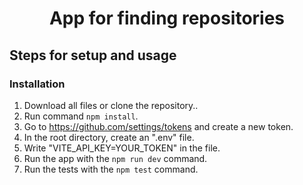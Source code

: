 <h1 align="center">App for finding repositories</h1>

## Steps for setup and usage

### Installation
1. Download all files or clone the repository..
2. Run command `npm install`.
3. Go to https://github.com/settings/tokens and create a new token.
4. In the root directory, create an ".env" file.
5.  Write "VITE_API_KEY=YOUR_TOKEN" in the file.
6. Run the app with the `npm run dev` command.
7. Run the tests with the `npm test` command.
